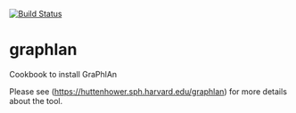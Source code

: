 [![Build Status](https://travis-ci.org/EagleGenomics-cookbooks/graphlan.svg?branch=master)](https://travis-ci.org/EagleGenomics-cookbooks/graphlan)

# graphlan
Cookbook to install GraPhlAn

Please see (https://huttenhower.sph.harvard.edu/graphlan) for more details about the tool.
